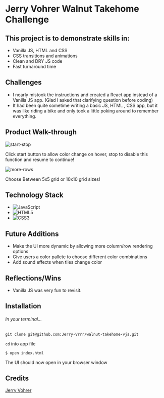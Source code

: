 # Jerry Vohrer Walnut Takehome Challenge

## This project is to demonstrate skills in:

- Vanilla JS, HTML and CSS
- CSS transitions and animations
- Clean and DRY JS code
- Fast turnaround time

## Challenges
- I nearly mistook the instructions and created a React app instead of a Vanilla JS app. (Glad I asked that clarifying question before coding)
- It had been quite sometime writing a basic JS,  HTML , CSS app, but it was like riding a bike and only took a little poking around to remember everything. 

## Product Walk-through

![start-stop](https://user-images.githubusercontent.com/92649050/188781649-f79f9590-3cec-4ff8-90e2-244402667422.gif)

Click start button to allow color change on hover, stop to disable this function and resume to continue!

![more-rows](https://user-images.githubusercontent.com/92649050/188781663-504ef2ff-9df1-4d78-ba71-c1515058d054.gif)

Choose Between 5x5 grid or 10x10 grid sizes!


## Technology Stack
- ![JavaScript](https://img.shields.io/badge/javascript-%23323330.svg?style=for-the-badge&logo=javascript&logoColor=%23F7DF1E)
- ![HTML5](https://img.shields.io/badge/html5-%23E34F26.svg?style=for-the-badge&logo=html5&logoColor=white)
- ![CSS3](https://img.shields.io/badge/css3-%231572B6.svg?style=for-the-badge&logo=css3&logoColor=white)

## Future Additions
- Make the UI more dynamic by allowing more column/row rendering options
- Give users a color pallete to choose different color combinations
- Add sound effects when tiles change color

## Reflections/Wins
- Vanilla JS was very fun to revisit.

## Installation

###### In your terminal...

`git clone git@github.com:Jerry-Vrrr/walnut-takehome-vjs.git`

`cd` into app file

`$ open index.html`

The UI should now open in your browser window

## Credits
 [Jerry Vohrer](https://terminal.turing.edu/profiles/1334)
